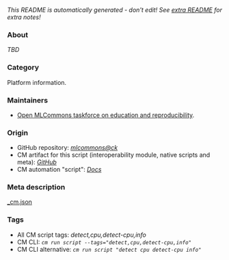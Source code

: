 *This README is automatically generated - don't edit! See [extra README](README-extra.md) for extra notes!*

### About

*TBD*

### Category

Platform information.

### Maintainers

* [Open MLCommons taskforce on education and reproducibility](https://github.com/mlcommons/ck/blob/master/docs/mlperf-education-workgroup.md).

### Origin

* GitHub repository: *[mlcommons@ck](https://github.com/mlcommons/ck/tree/master/cm-mlops)*
* CM artifact for this script (interoperability module, native scripts and meta): *[GitHub](https://github.com/mlcommons/ck/tree/master/cm-mlops/script/detect-cpu)*
* CM automation "script": *[Docs](https://github.com/octoml/ck/blob/master/docs/list_of_automations.md#script)*


### Meta description
[_cm.json](_cm.json)


### Tags
* All CM script tags: *detect,cpu,detect-cpu,info*
* CM CLI: *`cm run script --tags="detect,cpu,detect-cpu,info"`*
* CM CLI alternative: *`cm run script "detect cpu detect-cpu info"`*
